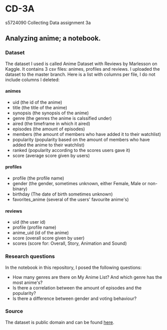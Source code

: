 # CD-3A
s5724090 Collecting Data assignment 3a
## Analyzing anime; a notebook.

### Dataset 
The dataset I used is called Anime Dataset with Reviews by Marlesson on Kaggle. It contains 3 csv files: animes, profiles and reviews. I uploaded the dataset to the master branch.
Here is a list with columns per file, I do not include columns I deleted:
#### animes
* uid (the id of the anime)
* title (the title of the anime)
* synopsis (the synopsis of the anime)
* genre (the genres the anime is calssified under)
* aired (the timeframe in which it aired)
* episodes (the amount of episodes)
* members (the amount of members who have added it to their watchlist)
* popularity (popularity based on the amount of members who have added the anime to their watchlist)
* ranked (popularity according to the scores users gave it)
* score (average score given by users)
#### profiles
* profile (the profile name)
* gender (the gender, sometimes unknown, either Female, Male or non-binary)
* birthday (The date of birth sometimes unknown)
* favorites_anime (several of the users' favourite anime's)
#### reviews
* uid (the user id)
* profile (profile name)
* anime_uid (id of the anime)
* score (overall score given by user)
* scores (score for: Overall, Story, Animation and Sound) 
### Research questions
In the notebook in this repository, I posed the following questions:
* How many genres are there on My Anime List? And which genre has the most anime's?
* Is there a correlation between the amount of episodes and the popularity?
* Is there a difference between gender and voting behaviour?
### Source
The dataset is public domain and can be found [here](https://www.kaggle.com/datasets/marlesson/myanimelist-dataset-animes-profiles-reviews/data?select=profiles.csv).
